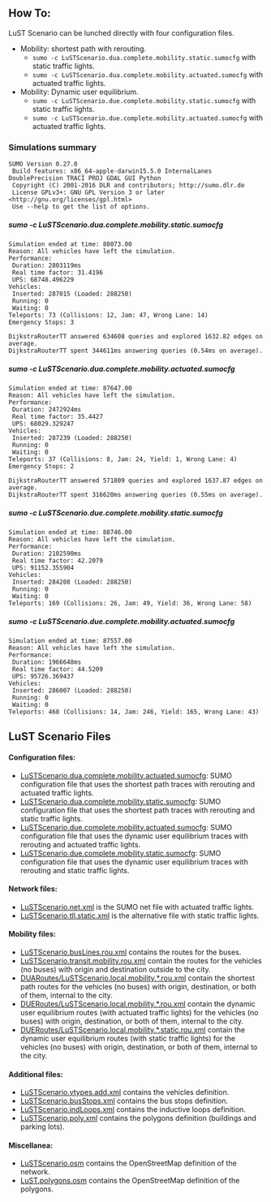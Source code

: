 ## How To:
LuST Scenario can be lunched directly with four configuration files.
* Mobility: shortest path with rerouting.
  * `sumo -c LuSTScenario.dua.complete.mobility.static.sumocfg` with static traffic lights.
  * `sumo -c LuSTScenario.dua.complete.mobility.actuated.sumocfg` with actuated traffic lights.
* Mobility: Dynamic user equilibrium.
  * `sumo -c LuSTScenario.due.complete.mobility.static.sumocfg` with static traffic lights.
  * `sumo -c LuSTScenario.due.complete.mobility.actuated.sumocfg` with actuated traffic lights.

### Simulations summary

```
SUMO Version 0.27.0
 Build features: x86_64-apple-darwin15.5.0 InternalLanes DoublePrecision TRACI PROJ GDAL GUI Python
 Copyright (C) 2001-2016 DLR and contributors; http://sumo.dlr.de
 License GPLv3+: GNU GPL Version 3 or later <http://gnu.org/licenses/gpl.html>
 Use --help to get the list of options.
```

##### sumo -c LuSTScenario.dua.complete.mobility.static.sumocfg
```
Simulation ended at time: 88073.00
Reason: All vehicles have left the simulation.
Performance:
 Duration: 2803119ms
 Real time factor: 31.4196
 UPS: 68748.496229
Vehicles:
 Inserted: 287015 (Loaded: 288250)
 Running: 0
 Waiting: 0
Teleports: 73 (Collisions: 12, Jam: 47, Wrong Lane: 14)
Emergency Stops: 3

DijkstraRouterTT answered 634608 queries and explored 1632.82 edges on average.
DijkstraRouterTT spent 344611ms answering queries (0.54ms on average).
```

##### sumo -c LuSTScenario.dua.complete.mobility.actuated.sumocfg
```
Simulation ended at time: 87647.00
Reason: All vehicles have left the simulation.
Performance:
 Duration: 2472924ms
 Real time factor: 35.4427
 UPS: 68029.329247
Vehicles:
 Inserted: 287239 (Loaded: 288250)
 Running: 0
 Waiting: 0
Teleports: 37 (Collisions: 8, Jam: 24, Yield: 1, Wrong Lane: 4)
Emergency Stops: 2

DijkstraRouterTT answered 571809 queries and explored 1637.87 edges on average.
DijkstraRouterTT spent 316620ms answering queries (0.55ms on average).
```

##### sumo -c LuSTScenario.due.complete.mobility.static.sumocfg
```
Simulation ended at time: 88746.00
Reason: All vehicles have left the simulation.
Performance:
 Duration: 2102590ms
 Real time factor: 42.2079
 UPS: 91152.355904
Vehicles:
 Inserted: 284208 (Loaded: 288250)
 Running: 0
 Waiting: 0
Teleports: 169 (Collisions: 26, Jam: 49, Yield: 36, Wrong Lane: 58)
```

##### sumo -c LuSTScenario.due.complete.mobility.actuated.sumocfg
```
Simulation ended at time: 87557.00
Reason: All vehicles have left the simulation.
Performance:
 Duration: 1966648ms
 Real time factor: 44.5209
 UPS: 95726.369437
Vehicles:
 Inserted: 286007 (Loaded: 288250)
 Running: 0
 Waiting: 0
Teleports: 468 (Collisions: 14, Jam: 246, Yield: 165, Wrong Lane: 43)
```
## LuST Scenario Files
#### Configuration files:
* [LuSTScenario.dua.complete.mobility.actuated.sumocfg](https://github.com/lcodeca/LuSTScenario/blob/master/scenario/LuSTScenario.dua.complete.mobility.actuated.sumocfg): SUMO configuration file that uses the shortest path traces with rerouting and actuated traffic lights.
* [LuSTScenario.dua.complete.mobility.static.sumocfg](https://github.com/lcodeca/LuSTScenario/blob/master/scenario/LuSTScenario.dua.complete.mobility.static.sumocfg): SUMO configuration file that uses the shortest path traces with rerouting and static traffic lights.
* [LuSTScenario.due.complete.mobility.actuated.sumocfg](https://github.com/lcodeca/LuSTScenario/blob/master/scenario/LuSTScenario.due.complete.mobility.actuated.sumocfg): SUMO configuration file that uses the dynamic user equilibrium traces with rerouting and actuated traffic lights.
* [LuSTScenario.due.complete.mobility.static.sumocfg](https://github.com/lcodeca/LuSTScenario/blob/master/scenario/LuSTScenario.due.complete.mobility.static.sumocfg): SUMO configuration file that uses the dynamic user equilibrium traces with rerouting and static traffic lights.

#### Network files:
* [LuSTScenario.net.xml](https://github.com/lcodeca/LuSTScenario/blob/master/scenario/LuSTScenario.net.xml) is the SUMO net file with actuated traffic lights.
* [LuSTScenario.tll.static.xml](https://github.com/lcodeca/LuSTScenario/blob/master/scenario/LuSTScenario.tll.static.xml) is the alternative file with static traffic lights.

#### Mobility files:
* [LuSTScenario.busLines.rou.xml](https://github.com/lcodeca/LuSTScenario/blob/master/scenario/LuSTScenario.busLines.rou.xml) contains the routes for the buses.
* [LuSTScenario.transit.mobility.rou.xml](https://github.com/lcodeca/LuSTScenario/blob/master/scenario/LuSTScenario.transit.mobility.rou.xml) contain the routes for the vehicles (no buses) with origin and destination outside to the city.
* [DUARoutes/LuSTScenario.local.mobility.*.rou.xml](https://github.com/lcodeca/LuSTScenario/blob/master/scenario/DUARoutes) contain the shortest path routes for the vehicles (no buses) with origin, destination, or both of them, internal to the city.
* [DUERoutes/LuSTScenario.local.mobility.*.rou.xml](https://github.com/lcodeca/LuSTScenario/blob/master/scenario/DUERoutes) contain the dynamic user equilibrium routes (with actuated traffic lights) for the vehicles (no buses) with origin, destination, or both of them, internal to the city.
* [DUERoutes/LuSTScenario.local.mobility.*.static.rou.xml](https://github.com/lcodeca/LuSTScenario/blob/master/scenario/DUERoutes) contain the dynamic user equilibrium routes (with static traffic lights) for the vehicles (no buses) with origin, destination, or both of them, internal to the city.

#### Additional files:
* [LuSTScenario.vtypes.add.xml](https://github.com/lcodeca/LuSTScenario/blob/master/scenario/LuSTScenario.vtypes.add.xml) contains the vehicles definition.
* [LuSTScenario.busStops.xml](https://github.com/lcodeca/LuSTScenario/blob/master/scenario/LuSTScenario.busStops.xml) contains the bus stops definition.
* [LuSTScenario.indLoops.xml](https://github.com/lcodeca/LuSTScenario/blob/master/scenario/LuSTScenario.indLoops.xml) contains the inductive loops definition.
* [LuSTScenario.poly.xml](https://github.com/lcodeca/LuSTScenario/blob/master/scenario/LuSTScenario.poly.xml) contains the polygons definition (buildings and parking lots).

#### Miscellanea:
* [LuSTScenario.osm](https://github.com/lcodeca/LuSTScenario/blob/master/misc/LuSTScenario.osm) contains the OpenStreetMap definition of the network.
* [LuST.polygons.osm](https://github.com/lcodeca/LuSTScenario/blob/master/misc/LuST.polygons.osm) contains the OpenStreetMap definition of the polygons.
